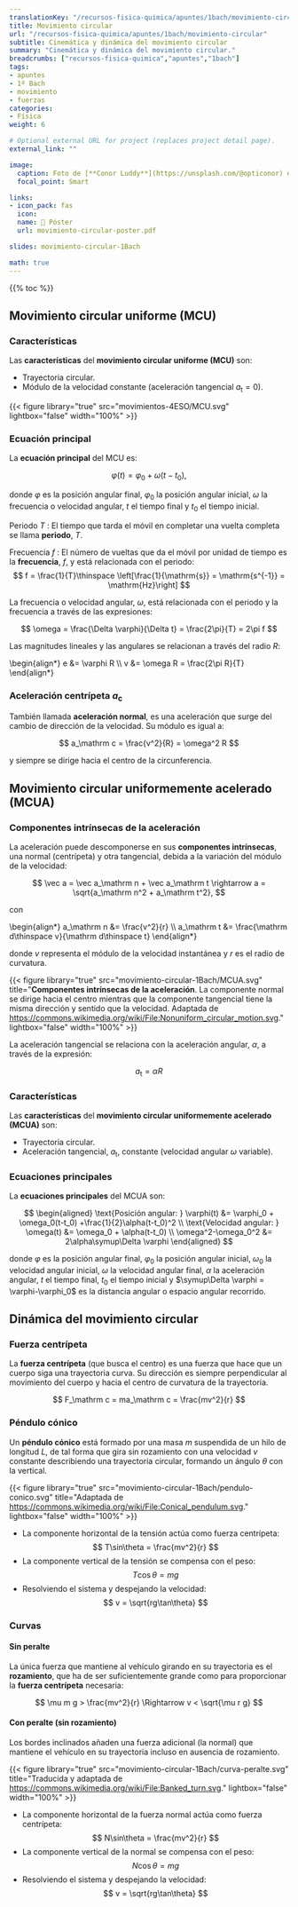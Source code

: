```yaml
---
translationKey: "/recursos-fisica-quimica/apuntes/1bach/movimiento-circular"
title: Movimiento circular
url: "/recursos-fisica-quimica/apuntes/1bach/movimiento-circular"
subtitle: Cinemática y dinámica del movimiento circular
summary: "Cinemática y dinámica del movimiento circular."
breadcrumbs: ["recursos-fisica-quimica","apuntes","1bach"]
tags:
- apuntes
- 1º Bach
- movimiento
- fuerzas
categories:
- Física
weight: 6

# Optional external URL for project (replaces project detail page).
external_link: ""

image:
  caption: Foto de [**Conor Luddy**](https://unsplash.com/@opticonor) en [Unsplash](https://unsplash.com)
  focal_point: Smart

links:
- icon_pack: fas
  icon:
  name: 📜 Póster
  url: movimiento-circular-poster.pdf

slides: movimiento-circular-1Bach

math: true
---
```


{{% toc %}}

## Movimiento circular uniforme (MCU)

### Características
Las **características** del **movimiento circular uniforme (MCU)** son:

- Trayectoria circular.
- Módulo de la velocidad constante (aceleración tangencial $a_\mathrm t=0$).

{{< figure library="true" src="movimientos-4ESO/MCU.svg" lightbox="false" width="100%" >}}

### Ecuación principal

La **ecuación principal** del MCU es:

$$
\varphi(t) = \varphi_0 + \omega (t-t_0),
$$

donde $\varphi$ es la posición angular final, $\varphi_0$ la posición angular inicial, $\omega$ la frecuencia o velocidad angular, $t$ el tiempo final y $t_0$ el tiempo inicial.

Periodo $T$
: El tiempo que tarda el móvil en completar una vuelta completa se llama **periodo**, $T$.

Frecuencia $f$
: El número de vueltas que da el móvil por unidad de tiempo es la **frecuencia**, $f$, y está relacionada con el periodo:
	$$
	f = \frac{1}{T}\thinspace \left[\frac{1}{\mathrm{s}} = \mathrm{s^{-1}} = \mathrm{Hz}\right]
	$$

La frecuencia o velocidad angular, $\omega$, está relacionada con el periodo y la frecuencia a través de las expresiones:

$$
\omega = \frac{\Delta \varphi}{\Delta t} = \frac{2\pi}{T} = 2\pi f
$$

Las magnitudes lineales y las angulares se relacionan a través del radio $R$:

\begin{align*}
	e &= \varphi R \\\\
	v &= \omega R = \frac{2\pi R}{T}
\end{align*}

### Aceleración centrípeta $a_\mathrm c$
También llamada **aceleración normal**, es una aceleración que surge del cambio de dirección de la velocidad. Su módulo es igual a:

$$
a_\mathrm c = \frac{v^2}{R} = \omega^2 R
$$

y siempre se dirige hacia el centro de la circunferencia.

## Movimiento circular uniformemente acelerado (MCUA)

### Componentes intrínsecas de la aceleración
La aceleración puede descomponerse en sus **componentes intrínsecas**, una normal (centrípeta) y otra tangencial, debida a la variación del módulo de la velocidad:

$$
\vec a = \vec a_\mathrm n + \vec a_\mathrm t \rightarrow a = \sqrt{a_\mathrm n^2 + a_\mathrm t^2},
$$

con

\begin{align*}
a_\mathrm n &= \frac{v^2}{r} \\\\
a_\mathrm t &= \frac{\mathrm d\thinspace v}{\mathrm d\thinspace t}
\end{align*}

donde $v$ representa el módulo de la velocidad instantánea y $r$ es el radio de curvatura.

{{< figure library="true" src="movimiento-circular-1Bach/MCUA.svg" title="**Componentes intrínsecas de la aceleración**. La componente normal se dirige hacia el centro mientras que la componente tangencial tiene la misma dirección y sentido que la velocidad. Adaptada de https://commons.wikimedia.org/wiki/File:Nonuniform_circular_motion.svg." lightbox="false" width="100%" >}}

La aceleración tangencial se relaciona con la aceleración angular, $\alpha$, a través de la expresión:

$$
a_\mathrm t = \alpha R
$$

### Características
Las **características** del **movimiento circular uniformemente acelerado (MCUA)** son:

- Trayectoria circular.
- Aceleración tangencial, $a_\mathrm t$, constante (velocidad angular $\omega$ variable).

### Ecuaciones principales
La **ecuaciones principales** del MCUA son:

$$
\begin{aligned}
\text{Posición angular: } \varphi(t) &= \varphi_0 + \omega_0(t-t_0) +\frac{1}{2}\alpha(t-t_0)^2 \\
\text{Velocidad angular: } \omega(t) &= \omega_0 + \alpha(t-t_0) \\
\omega^2-\omega_0^2 &= 2\alpha\symup\Delta \varphi
\end{aligned}
$$

donde $\varphi$ es la posición angular final, $\varphi_0$ la posición angular inicial, $\omega_0$ la velocidad angular inicial, $\omega$ la velocidad angular final, $\alpha$ la aceleración angular, $t$ el tiempo final, $t_0$ el tiempo inicial y $\symup\Delta \varphi = \varphi-\varphi_0$ es la distancia angular o espacio angular recorrido.

## Dinámica del movimiento circular

### Fuerza centrípeta

La **fuerza centrípeta** (que busca el centro) es una fuerza que hace que un cuerpo siga una trayectoria curva. Su dirección es siempre perpendicular al movimiento del cuerpo y hacia el centro de curvatura de la trayectoria.

$$
F_\mathrm c = ma_\mathrm c = \frac{mv^2}{r}
$$

### Péndulo cónico

Un **péndulo cónico** está formado por una masa $m$ suspendida de un hilo de longitud $L$, de tal forma que gira sin rozamiento con una velocidad $v$ constante describiendo una trayectoria circular, formando un ángulo $\theta$ con la vertical.

{{< figure library="true" src="movimiento-circular-1Bach/pendulo-conico.svg" title="Adaptada de https://commons.wikimedia.org/wiki/File:Conical_pendulum.svg." lightbox="false" width="100%" >}}

- La componente horizontal de la tensión actúa como fuerza centrípeta:
  $$
	T\sin\theta = \frac{mv^2}{r}
	$$
- La componente vertical de la tensión se compensa con el peso:
  $$
  T\cos\theta = mg
	$$
- Resolviendo el sistema y despejando la velocidad:
	$$
	v = \sqrt{rg\tan\theta}
	$$

### Curvas

####	Sin peralte
La única fuerza que mantiene al vehículo girando en su trayectoria es el **rozamiento**, que ha de ser suficientemente grande como para proporcionar la **fuerza centrípeta** necesaria:

$$
\mu m g > \frac{mv^2}{r} \Rightarrow v < \sqrt{\mu r g}
$$

#### Con peralte (sin rozamiento)
Los bordes inclinados añaden una fuerza adicional (la normal) que mantiene el vehículo en su trayectoria incluso en ausencia de rozamiento.

{{< figure library="true" src="movimiento-circular-1Bach/curva-peralte.svg" title="Traducida y adaptada de https://commons.wikimedia.org/wiki/File:Banked_turn.svg." lightbox="false" width="100%" >}}

- La componente horizontal de la fuerza normal actúa como fuerza centrípeta:
  $$
  N\sin\theta = \frac{mv^2}{r}
	$$
- La componente vertical de la normal se compensa con el peso:
  $$
  N\cos\theta = mg
	$$
- Resolviendo el sistema y despejando la velocidad:
  $$
  v = \sqrt{rg\tan\theta}
	$$

